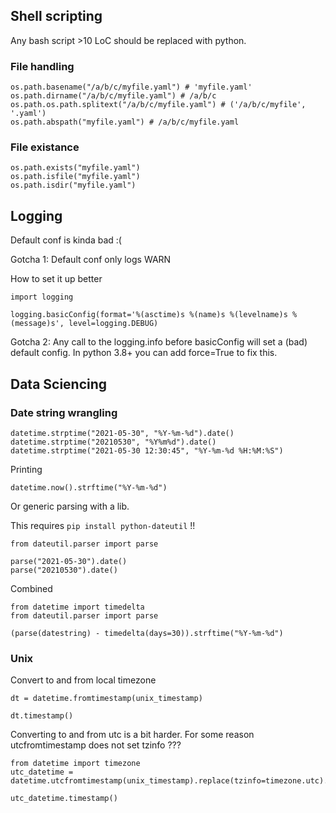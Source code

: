 ## Shell scripting

Any bash script >10 LoC should be replaced with python.

### File handling

    os.path.basename("/a/b/c/myfile.yaml") # 'myfile.yaml'
    os.path.dirname("/a/b/c/myfile.yaml") # /a/b/c
    os.path.os.path.splitext("/a/b/c/myfile.yaml") # ('/a/b/c/myfile', '.yaml')
    os.path.abspath("myfile.yaml") # /a/b/c/myfile.yaml

### File existance

    os.path.exists("myfile.yaml")
    os.path.isfile("myfile.yaml")
    os.path.isdir("myfile.yaml")

## Logging

Default conf is kinda bad :(

Gotcha 1: Default conf only logs WARN

How to set it up better

    import logging

    logging.basicConfig(format='%(asctime)s %(name)s %(levelname)s %(message)s', level=logging.DEBUG)

Gotcha 2: Any call to the logging.info before basicConfig will set a (bad) default config. In python 3.8+ you can add force=True to fix this.

## Data Sciencing

### Date string wrangling

    datetime.strptime("2021-05-30", "%Y-%m-%d").date()
    datetime.strptime("20210530", "%Y%m%d").date()
    datetime.strptime("2021-05-30 12:30:45", "%Y-%m-%d %H:%M:%S")

Printing

    datetime.now().strftime("%Y-%m-%d")

Or generic parsing with a lib.

This requires `pip install python-dateutil` !!

    from dateutil.parser import parse

    parse("2021-05-30").date()
    parse("20210530").date()

Combined

    from datetime import timedelta
    from dateutil.parser import parse

    (parse(datestring) - timedelta(days=30)).strftime("%Y-%m-%d")

### Unix

Convert to and from local timezone

    dt = datetime.fromtimestamp(unix_timestamp)

    dt.timestamp()

Converting to and from utc is a bit harder. For some reason utcfromtimestamp does not set tzinfo ???

    from datetime import timezone
    utc_datetime = datetime.utcfromtimestamp(unix_timestamp).replace(tzinfo=timezone.utc).timestamp()

    utc_datetime.timestamp()

